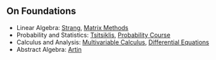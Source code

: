 ## On Foundations

- Linear Algebra: [Strang](https://www.pdfdrive.com/linear-algebra-and-its-applications-e442270.html), [Matrix Methods](https://ocw.mit.edu/courses/mathematics/18-065-matrix-methods-in-data-analysis-signal-processing-and-machine-learning-spring-2018/)
- Probability and Statistics: [Tsitsiklis](https://ocw.mit.edu/resources/res-6-012-introduction-to-probability-spring-2018/part-i-the-fundamentals/MITRES_6_012S18_Textbook.pdf), [Probability Course](https://www.probabilitycourse.com/)
- Calculus and Analysis: [Multivariable Calculus](https://ocw.mit.edu/courses/mathematics/18-02sc-multivariable-calculus-fall-2010/), [Differential Equations](https://ocw.mit.edu/courses/mathematics/18-03sc-differential-equations-fall-2011/)
- Abstract Algebra: [Artin](http://home.ustc.edu.cn/~liweiyu/documents/Algebra,%20Second%20Edition,%20Michael%20Artin.pdf)
